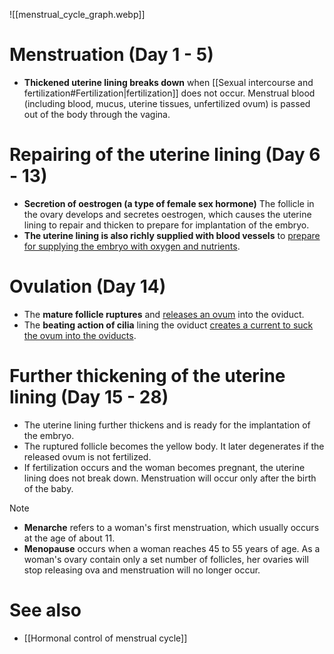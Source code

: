 ![[menstrual_cycle_graph.webp]]
# Menstruation (Day 1 - 5)
- **Thickened uterine lining breaks down** when [[Sexual intercourse and fertilization#Fertilization|fertilization]] does not occur.
  Menstrual blood (including blood, mucus, uterine tissues, unfertilized ovum) is passed out of the body through the vagina.

# Repairing of the uterine lining (Day 6 - 13)
- **Secretion of oestrogen (a type of female sex hormone)**
  The follicle in the ovary develops and secretes oestrogen, which causes the uterine lining to repair and thicken to prepare for implantation of the embryo.
- **The uterine lining is also richly supplied with blood vessels** to <u>prepare for supplying the embryo with oxygen and nutrients</u>.

# Ovulation (Day 14)
- The **mature follicle ruptures** and <u>releases an ovum</u> into the oviduct.
- The **beating action of cilia** lining the oviduct <u>creates a current to suck the ovum into the oviducts</u>.

# Further thickening of the uterine lining (Day 15 - 28)
- The uterine lining further thickens and is ready for the implantation of the embryo.
- The ruptured follicle becomes the yellow body. It later degenerates if the released ovum is not fertilized.
- If fertilization occurs and the woman becomes pregnant, the uterine lining does not break down. Menstruation will occur only after the birth of the baby.

> [!note]
> - **Menarche** refers to a woman's first menstruation, which usually occurs at the age of about 11.
> - **Menopause** occurs when a woman reaches 45 to 55 years of age. As a woman's ovary contain only a set number of follicles, her ovaries will stop releasing ova and menstruation will no longer occur.

# See also
- [[Hormonal control of menstrual cycle]]
